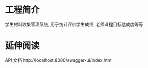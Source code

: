 # 工程简介

学生材料收集管理系统, 用于统计评价学生成绩, 老师课程目标达成度等等

# 延伸阅读

API 文档 http://localhost:8080/swagger-ui/index.html

